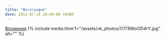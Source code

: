 ```yaml
---
title: "Фотография"
date: 2012-07-24 20:48:00 +0300
---
```



[Вложение](https://vk.com/photo41076938_287005855)
{% include media.html f="/assets/vk_photos/1/1TR9toOD4rY.jpg" alt="" %}
